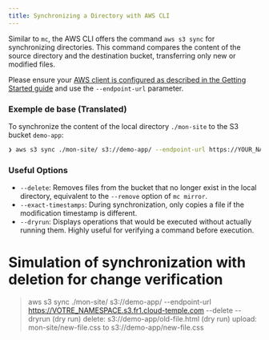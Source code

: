 ```yaml
---
title: Synchronizing a Directory with AWS CLI
---
```


Similar to `mc`, the AWS CLI offers the command `aws s3 sync` for synchronizing directories. This command compares the content of the source directory and the destination bucket, transferring only new or modified files.

Please ensure your [AWS client is configured as described in the Getting Started guide](../quickstart) and use the `--endpoint-url` parameter.

### Exemple de base (Translated)

To synchronize the content of the local directory `./mon-site` to the S3 bucket `demo-app`:

```bash
❯ aws s3 sync ./mon-site/ s3://demo-app/ --endpoint-url https://YOUR_NAMESPACE.s3.fr1.cloud-temple.com
```

### Useful Options

*   `--delete`: Removes files from the bucket that no longer exist in the local directory, equivalent to the `--remove` option of `mc mirror`.
*   `--exact-timestamps`: During synchronization, only copies a file if the modification timestamp is different.
*   `--dryrun`: Displays operations that would be executed without actually running them. Highly useful for verifying a command before execution.

# Simulation of synchronization with deletion for change verification
> aws s3 sync ./mon-site/ s3://demo-app/ --endpoint-url https://VOTRE_NAMESPACE.s3.fr1.cloud-temple.com --delete --dryrun
(dry run) delete: s3://demo-app/old-file.html
(dry run) upload: mon-site/new-file.css to s3://demo-app/new-file.css
